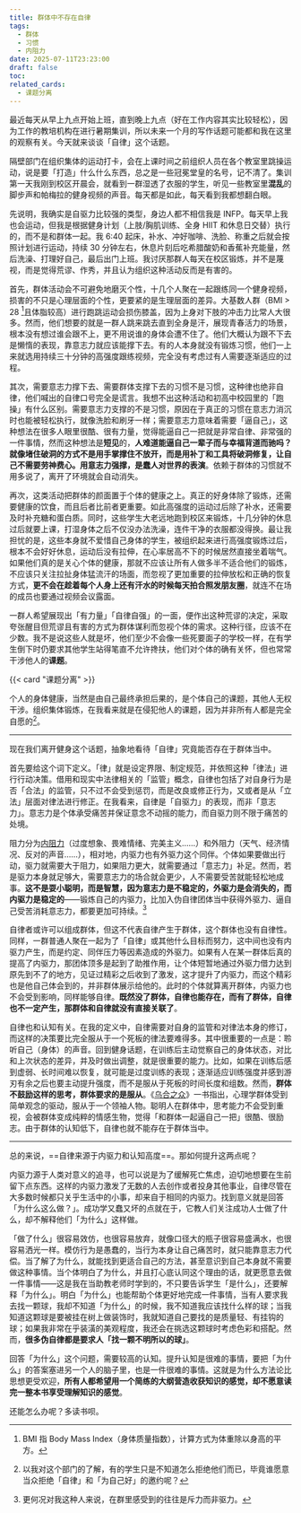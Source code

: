 ```yaml
---
title: 群体中不存在自律
tags:
  - 群体
  - 习惯
  - 内阻力
date: 2025-07-11T23:23:00
draft: false
toc: 
related_cards:
  - 课题分离
---
```


最近每天从早上九点开始上班，直到晚上九点（好在工作内容其实比较轻松），因为工作的教培机构在进行暑期集训，所以未来一个月的写作话题可能都和我在这里的观察有关。今天就来谈谈「自律」这个话题。

隔壁部门在组织集体的运动打卡，会在上课时间之前组织人员在各个教室里跳操运动，说是要「打造」什么什么东西，总之是一些冠冕堂皇的名号，记不清了。集训第一天我刚到校区开晨会，就看到一群湿透了衣服的学生，听见一些教室里**混乱**的脚步声和帕梅拉的健身视频的声音。每天都是如此，每天看到我都想翻白眼。

先说明，我确实是自驱力比较强的类型，身边人都不相信我是 INFP。每天早上我也会运动，但我是根据健身计划（上肢/胸肌训练、全身 HIIT 和休息日交替）执行的，而不是和群体一起。我 6:40 起床，补水、冲好咖啡、洗脸、称重之后就会按照计划进行运动，持续 30 分钟左右，休息片刻后吃希腊酸奶和香蕉补充能量，然后洗澡、打理好自己，最后出门上班。我讨厌那群人每天在校区锻炼，并不是蔑视，而是觉得荒谬、作秀，并且认为组织这种活动反而是有害的。<!--more-->

首先，群体活动会不可避免地磨灭个性，十几个人聚在一起跟练同一个健身视频，损害的不只是心理层面的个性，更要紧的是生理层面的差异。大基数人群（BMI > 28 [^1]且体脂较高）进行跑跳运动会损伤膝盖，因为上身对下肢的冲击力比常人大很多。然而，他们想要的就是一群人跳来跳去直到全身是汗，展现青春活力的场景，根本没有想过谁会跟不上，更不用说谁的身体会遭不住了。他们大概认为跟不下去是懒惰的表现，靠意志力就应该能撑下去。有的人本身就没有锻炼习惯，他们一上来就选用持续三十分钟的高强度跟练视频，完全没有考虑过有人需要逐渐适应的过程。

其次，需要意志力撑下去、需要群体支撑下去的习惯不是习惯，这种律也绝非自律，他们喊出的自律口号完全是谎言。我想不出这种活动和初高中校园里的「跑操」有什么区别。需要意志力支撑的不是习惯，原因在于真正的习惯在意志力消沉时也能被轻松执行，就像洗脸和刷牙一样；需要意志力意味着需要「逼自己」，这种想法在很多人眼里很酷、很有力量，觉得能逼自己一把就是非常自律、非常强的一件事情，然而这种想法是**短见**的，**人难道能逼自己一辈子而与幸福背道而驰吗？就像堵住破洞的方式不是用手掌撑住不放开，而是用补丁和工具将破洞修复，让自己不需要劳神费心。用意志力强撑，是蠢人对世界的表演**。依赖于群体的习惯就不用多说了，离开了环境就会自动消失。

再次，这类活动把群体的颜面置于个体的健康之上。真正的好身体除了锻炼，还需要健康的饮食，而且后者比前者更重要。如此高强度的运动过后除了补水，还需要及时补充糖和蛋白质。同时，这些学生大老远地跑到校区来锻炼，十几分钟的休息过后就要上课，打湿身体之后不仅没办法洗澡，连件干净的衣服都没得换。最让我担忧的是，这些本身就不爱惜自己身体的学生，被组织起来进行高强度锻炼过后，根本不会好好休息，运动后没有拉伸，在心率居高不下的时候居然直接坐着喘气。如果他们真的是关心个体的健康，那就不应该让所有人做多半不适合他们的锻炼，不应该只关注拉扯身体猛流汗的场面，而忽视了更加重要的拉伸放松和正确的恢复方式，**更不会在趁着每个人身上还有汗水的时候每天拍合照发朋友圈**，就连不在场的成员也要通过视频会议露面。

一群人希望展现出「有力量」「自律自强」的一面，便作出这种荒谬的决定，采取夸张醒目但荒谬且有害的方式为群体谋利而忽视个体的需求。这种行径，应该不在少数。我不是说这些人就是坏，他们至少不会像一些死要面子的学校一样，在有学生倒下时仍要求其他学生站得笔直不允许搀扶，他们对个体的确有关怀，但也常常干涉他人的**课题**。

{{< card "课题分离" >}}

个人的身体健康，当然是由自己最终承担后果的，是个体自己的课题，其他人无权干涉。组织集体锻炼，在我看来就是在侵犯他人的课题，因为并非所有人都是完全自愿的[^2]。

---

现在我们离开健身这个话题，抽象地看待「自律」究竟能否存在于群体当中。

首先要给这个词下定义。「律」就是设定界限、制定规范，并依照这种「律法」进行行动决策。借用和现实中法律相关的「监管」概念，自律也包括了对自身行为是否「合法」的监管，只不过不会受到惩罚，而是改良或修正行为，又或者是从「立法」层面对律法进行修正。在我看来，自律是「自驱力」的表现，而非「意志力」。意志力是个体承受痛苦并保证意念不动摇的能力，而自驱力则不限于痛苦的处境。

阻力分为[内阻力](/tags/内阻力/)（过度想象、畏难情绪、完美主义……）和外阻力（天气、经济情况、反对的声音……），相对地，内驱力也有外驱力这个同伴。个体如果要做出行动，驱力就需要大于阻力，如果阻力更大，就需要通过「意志力」补足。然而，若是驱力本身就足够大，需要意志力的场合就会更少，人不需要受苦就能轻松地成事。**这不是耍小聪明，而是智慧，因为意志力是不稳定的，外驱力是会消失的，而内驱力是稳定的**——锻炼自己的内驱力，比加入伪自律团体当中获得外驱力、逼自己受苦消耗意志力，都要更加可持续。[^3]

自律者或许可以组成群体，但这不代表自律产生于群体，这个群体也没有自律性。同样，一群普通人聚在一起为了「自律」或其他什么目标而努力，这中间也没有内驱力产生，而是约定、同伴压力等因素造成的外驱力。如果有人在某一群体后真的提高了内驱力，那团体顶多是起到了助推作用，让个体短暂地通过外驱力借力达到原先到不了的地方，见证过精彩之后收到了激发，这才提升了内驱力，而这个精彩也是他自己体会到的，并非群体展示给他的。此时的个体就算离开群体，内驱力也不会受到影响，同样能够自律。**既然没了群体，自律也能存在，而有了群体，自律也不一定产生，那群体和自律就没有直接关联了**。

自律也和认知有关。在我的定义中，自律需要对自身的监管和对律法本身的修订，而这样的决策要比完全服从于一个死板的律法要难得多。其中很重要的一点是：聆听自己（身体）的声音。回到健身话题，在训练后主动觉察自己的身体状态，对比和上次状态的差异，并及时做出调整，就是很重要的能力。比如，如果在训练后感到虚弱、长时间难以恢复，就可能是过度训练的表现；逐渐适应训练强度并感到游刃有余之后也要主动提升强度，而不是服从于死板的时间长度和组数。然而，**群体不鼓励这样的思考，群体要求的是服从**。《[乌合之众](/library/2024/乌合之众/)》一书指出，心理学群体受到简单观念的驱动，服从于一个领袖人物。聪明人在群体中，思考能力不会受到重视，会被群体变成纯粹的情感生物，觉得「和群体一起逼自己一把」很酷、很励志。由于群体的认知低下，自律也就不能存在于群体当中。

---

总的来说，==自律来源于内驱力和认知高度==。那如何提升这两点呢？

内驱力源于人类对意义的追寻，也可以说是为了缓解死亡焦虑，迫切地想要在生前留下点东西。这样的内驱力激发了无数的人去创作或者投身其他事业，自律尽管在大多数时候都只关乎生活中的小事，却来自于相同的内驱力。找到意义就是回答「为什么这么做？」。成功学又蠢又坏的点就在于，它教人们关注成功人士做了什么，却不解释他们「为什么」这样做。

「做了什么」很容易效仿，也很容易放弃，就像口径大的瓶子很容易盛满水，也很容易洒光一样。模仿行为是愚蠢的，当行为本身让自己痛苦时，就只能靠意志力代偿。当了解了为什么，就能找到更适合自己的方法，甚至意识到自己本身就不需要做这种事情。当个体明白了为什么，并且打心底认同这个理由的话，就更愿意去做一件事情——这是我在当助教老师时学到的，不只要告诉学生「是什么」，还要解释「为什么」。明白「为什么」也能帮助个体更好地完成一件事情，当有人要求我去找一颗球，我却不知道「为什么」的时候，我不知道我应该找什么样的球；当我知道这颗球是要被挂在树上做装饰时，我就知道自己要找的是质量轻、有挂钩的球；如果我非常在乎装潢的美观程度，我还会在挑选这颗球时考虑色彩和搭配。然而，**很多伪自律都是要求人「找一颗不明所以的球」**。

回答「为什么」这个问题，需要较高的认知。提升认知是很难的事情，要把「为什么」的答案塞进另一个人的脑子里，也是一件很难的事情。这就是为什么方法论比思想更受欢迎，**所有人都希望用一个简练的大纲营造收获知识的感觉，却不愿意读完一整本书享受理解知识的感觉**。

还能怎么办呢？多读书呗。

[^1]: BMI 指 Body Mass Index（身体质量指数），计算方式为体重除以身高的平方。

[^2]: 以我对这个部门的了解，有的学生只是不知道怎么拒绝他们而已，毕竟谁愿意当众拒绝「自律」和「为自己好」的邀约呢？

[^3]: 更何况对我这种人来说，在群里感受到的往往是斥力而非驱力。
